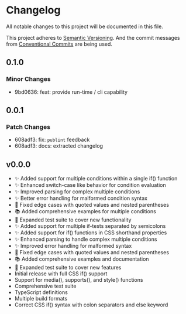 # Changelog

All notable changes to this project will be documented in this file.

<!-- TODO: The format is based on [Keep a Changelog](https://keepachangelog.com/en/1.0.0/) and t -->

This project adheres to [Semantic Versioning](https://semver.org/spec/v2.0.0.html).
And the commit messages from [Conventional Commits](https://conventionalcommits.org) are being used.

## 0.1.0

### Minor Changes

- 9bd0636: feat: provide run-time / cli capability

## 0.0.1

### Patch Changes

- 608adf3: fix: `publint` feedback
- 608adf3: docs: extracted changelog

## v0.0.0

- ✨ Added support for multiple conditions within a single if() function
- ✨ Enhanced switch-case like behavior for condition evaluation
- ✨ Improved parsing for complex multiple conditions
- ✨ Better error handling for malformed condition syntax
- 🐛 Fixed edge cases with quoted values and nested parentheses
- 📚 Added comprehensive examples for multiple conditions
- 🧪 Expanded test suite to cover new functionality
- ✨ Added support for multiple if-tests separated by semicolons
- ✨ Added support for if() functions in CSS shorthand properties
- ✨ Enhanced parsing to handle complex multiple conditions
- ✨ Improved error handling for malformed syntax
- 🐛 Fixed edge cases with quoted values and nested parentheses
- 📚 Added comprehensive examples and documentation
- 🧪 Expanded test suite to cover new features
- Initial release with full CSS if() support
- Support for media(), supports(), and style() functions
- Comprehensive test suite
- TypeScript definitions
- Multiple build formats
- Correct CSS if() syntax with colon separators and else keyword
